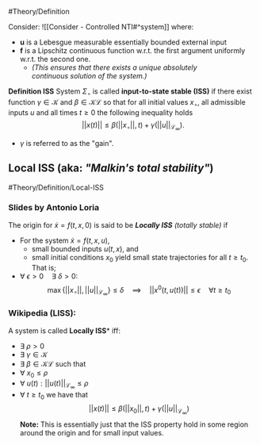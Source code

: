 #Theory/Definition 

Consider: ![[Consider - Controlled NTI#^system]]
where:
- $\boldsymbol{u}$ is a Lebesgue measurable essentially bounded external input
- $\boldsymbol{f}$ is a Lipschitz continuous function w.r.t. the first argument uniformly w.r.t. the second one. 
	- *(This ensures that there exists a unique absolutely continuous solution of the system.)*

**Definition ISS**
System $\Sigma_\circ$ is called **input-to-state stable (ISS)** if there exist function $\gamma \in \mathcal{K}$ and $\beta \in \mathcal{KL}$ so that for all initial values $x_\circ$, all admissible inputs $u$ and all times $t\geq0$ the following inequality holds
$$ ||x(t)|| \leq \beta(||x_\circ||,t) + \gamma(||u||_{\mathcal{L}_\infty}). $$
- $\gamma$ is referred to as the "gain".



## Local ISS   (aka: *"Malkin's total stability"*)
#Theory/Definition/Local-ISS
### Slides by Antonio Loria
The origin for $\dot{x} = f(t,x,0)$ is said to be ***Locally ISS** (totally stable)*  if
- For the system $\dot{x} = f(t,x,u)$,
	- small bounded inputs $u(t,x)$, and
	- small initial conditions $x_0$
	yield small state trajectories for all $t\geq t_0$.
That is;
- $\forall~\epsilon>0 \quad \exists~\delta>0 :$
$$ \max\{||x_\circ||,||u||_{\mathcal{L}_\infty}\} \leq \delta \quad \implies \quad ||x^0(t,u(t))|| \leq \epsilon \quad \forall t\geq t_0$$
### Wikipedia (LISS):
A system is called **Locally ISS*** iff:
- $\exists~\rho>0$
- $\exists~\gamma\in\mathcal{K}$
- $\exists~\beta\in\mathcal{KL}$
such that
- $\forall~x_0 \leq \rho$
- $\forall~u(t):||u(t)||_{\mathcal{L}_\infty} \leq \rho$
- $\forall~t \geq t_0$
we have that
$$ ||x(t)|| \leq \beta(||x_0||,t) + \gamma(||u||_{\mathcal{L}_\infty})$$
**Note:** This is essentially just that the ISS property hold in some region around the origin and for small input values.



